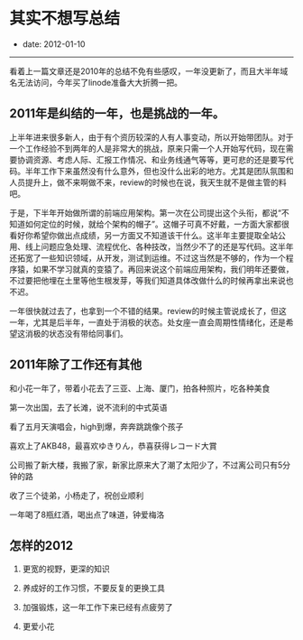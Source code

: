 # 其实不想写总结

- date: 2012-01-10

--------------------------


看着上一篇文章还是2010年的总结不免有些感叹，一年没更新了，而且大半年域名无法访问，今年买了linode准备大大折腾一把。


## 2011年是纠结的一年，也是挑战的一年。


上半年进来很多新人，由于有个资历较深的人有人事变动，所以开始带团队。对于一个工作经验不到两年的人是非常大的挑战，原来只需一个人开始写代码，现在需要协调资源、考虑人际、汇报工作情况、和业务线通气等等，更可悲的还是要写代码。半年工作下来虽然没有什么意外，但也没什么出彩的地方。尤其是团队氛围和人员提升上，做不来啊做不来，review的时候也在说，我天生就不是做主管的料吧。

于是，下半年开始做所谓的前端应用架构。第一次在公司提出这个头衔，都说“不知道如何定位的时候，就给个架构的帽子”。这帽子可真不好戴，一方面大家都很看好你希望你做出点成绩，另一方面又不知道该干什么。这半年主要提取全站公用、线上问题应急处理、流程优化、各种技改，当然少不了的还是写代码。这半年还拓宽了一些知识领域，从开发，测试到运维。不过这当然是不够的，作为一个程序猿，如果不学习就真的变猿了。再回来说这个前端应用架构，我们明年还要做，不过要把他埋在土里等他生根发芽，等我们知道具体改做什么的时候再拿出来说也不迟。

一年很快就过去了，也拿到一个不错的结果。review的时候主管说成长了，但这一年，尤其是后半年，一直处于消极的状态。处女座一直会周期性情绪化，还是希望这消极的状态没有带给同事们。


## 2011年除了工作还有其他


和小花一年了，带着小花去了三亚、上海、厦门，拍各种照片，吃各种美食

第一次出国，去了长滩，说不流利的中式英语

看了五月天演唱会，high到爆，奔奔跳跳像个孩子

喜欢上了AKB48，最喜欢ゆきりん，恭喜获得レコード大賞

公司搬了新大楼，我搬了家，新家比原来大了潮了太阳少了，不过离公司只有5分钟的路

收了三个徒弟，小杨走了，祝创业顺利

一年喝了8瓶红酒，喝出点了味道，钟爱梅洛


## 怎样的2012






1. 更宽的视野，更深的知识


2. 养成好的工作习惯，不要反复的更换工具


3. 加强锻炼，这一年工作下来已经有点疲劳了


4. 更爱小花



